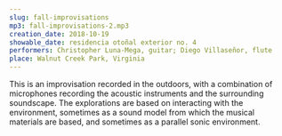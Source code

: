 ```yaml
---
slug: fall-improvisations
mp3: fall-improvisations-2.mp3
creation_date: 2018-10-19
showable_date: residencia otoñal exterior no. 4
performers: Christopher Luna-Mega, guitar; Diego Villaseñor, flute
place: Walnut Creek Park, Virginia
---
```


This is an improvisation recorded in the outdoors, with a combination of microphones recording the acoustic instruments and the surrounding soundscape. The explorations are based on interacting with the environment, sometimes as a sound model from which the musical materials are based, and sometimes as a parallel sonic environment.